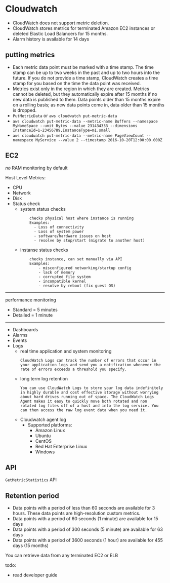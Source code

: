 # Cloudwatch

- CloudWatch does not support metric deletion.
- CloudWatch stores metrics for terminated Amazon EC2 instances or deleted Elastic Load Balancers for 15 months.
- Alarm history is available for 14 days

## putting metrics

- Each metric data point must be marked with a time stamp. The time stamp can be up to two weeks in the past and up to two hours into the future. If you do not provide a time stamp, CloudWatch creates a time stamp for you based on the time the data point was received.
- Metrics exist only in the region in which they are created. Metrics cannot be deleted, but they automatically expire after 15 months if no new data is published to them. Data points older than 15 months expire on a rolling basis; as new data points come in, data older than 15 months is dropped.
- `PutMetricData` or `aws cloudwatch put-metric-data`
- `aws cloudwatch put-metric-data --metric-name Buffers --namespace MyNameSpace --unit Bytes --value 231434333 --dimensions InstanceId=1-23456789,InstanceType=m1.small`
- `aws cloudwatch put-metric-data --metric-name PageViewCount --namespace MyService --value 2 --timestamp 2016-10-20T12:00:00.000Z`

## EC2

*no* RAM monitoring by default

Host Level Metrics:
* CPU
* Network
* Disk
* Status check
    - system status checks
        ```
            checks physical host where instance is running
            Examples:
              - Loss of connectivity
              - Loss of system power
              - software/hardware issues on host
              - resolve by stop/start (migrate to another host)
        ```
    - instanse status checks
        ```
            checks instance, can set manually via API
            Examples:
                - misconfigured networking/startup config
                - lack of memory
                - corrupted file system
                - incompatible kernel
                - resolve by reboot (fix guest OS)
        ```

---

performance monitoring

- Standard = 5 minutes
- Detailed = 1 minute

---

* Dashboards
* Alarms
* Events
* Logs
    - real time application and system monitoring
        ```
        CloudWatch Logs can track the number of errors that occur in your application logs and send you a notification whenever the rate of errors exceeds a threshold you specify.
        ```
    - long term log retention
        ```
        You can use CloudWatch Logs to store your log data indefinitely in highly durable and cost effective storage without worrying about hard drives running out of space. The CloudWatch Logs Agent makes it easy to quickly move both rotated and non rotated log files off of a host and into the log service. You can then access the raw log event data when you need it.
        ```
    - Cloudwatch agent log
        * Supported platforms:
            - Amazon Linux
            - Ubuntu
            - CentOS
            - Red Hat Enterprise Linux
            - Windows

## API

`GetMetricStatistics` API

## Retention period

* Data points with a period of less than 60 seconds are available for 3 hours. These data points are high-resolution custom metrics.
* Data points with a period of 60 seconds (1 minute) are available for 15 days
* Data points with a period of 300 seconds (5 minute) are available for 63 days
* Data points with a period of 3600 seconds (1 hour) are available for 455 days (15 months)

You can retrieve data from any terminated EC2 or ELB

todo:
- read developer guide